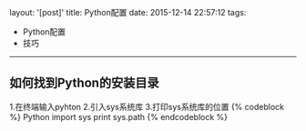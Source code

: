 layout: '[post]'
title: Python配置
date: 2015-12-14 22:57:12
tags:
- Python配置
- 技巧
---

## 如何找到Python的安装目录
1.在终端输入pyhton
2.引入sys系统库
3.打印sys系统库的位置
{% codeblock %}
Python
import sys
print sys.path
{% endcodeblock %}
